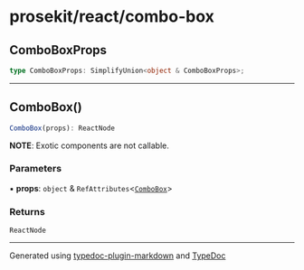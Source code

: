 # prosekit/react/combo-box

## ComboBoxProps

```ts
type ComboBoxProps: SimplifyUnion<object & ComboBoxProps>;
```

***

## ComboBox()

```ts
ComboBox(props): ReactNode
```

**NOTE**: Exotic components are not callable.

### Parameters

▪ **props**: `object` & `RefAttributes`\<[`ComboBox`](../lit/combo-box.md#combobox)\>

### Returns

`ReactNode`

***

Generated using [typedoc-plugin-markdown](https://www.npmjs.com/package/typedoc-plugin-markdown) and [TypeDoc](https://typedoc.org/)
